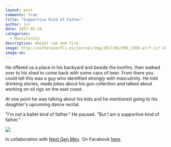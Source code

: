 ```yaml
---
layout: post
comments: true
title: "Supportive Kind of Father"
author: jcr
date: 2017-05-24
categories:
  - Masculinity
description: Amidst rum and fire.
image: http://astheravenfli.es/journal/img/2017/05/IMG_2309-atrf-jcr-2000-web.jpg
image-sm:
---
```


He offered us a place in his backyard and beside the bonfire, then walked over to his shed to come back with some cans of beer. From there you could tell this was a guy who identified strongly with masculinity. He told drinking stories, made jokes about his gun collection and talked about working on oil rigs on the east coast.

At one point he was talking about his kids and he mentioned going to his daughter's upcoming dance recital.

"I'm not a ballet kind of father." He paused. "But I am a supportive kind of father."

<img src="http://astheravenfli.es/journal/img/2017/05/IMG_2301-atrf-jcr-2000-web.jpg">

In collaboration with <a href="http://nextgenmen.ca" target="blank">Next Gen Men</a>. On Facebook <a href="https://www.facebook.com/chairsandtablesorg/photos/a.440181209457967.1073741828.258601667615923/947511095391640/?type=3&theater" target="blank">here</a>.